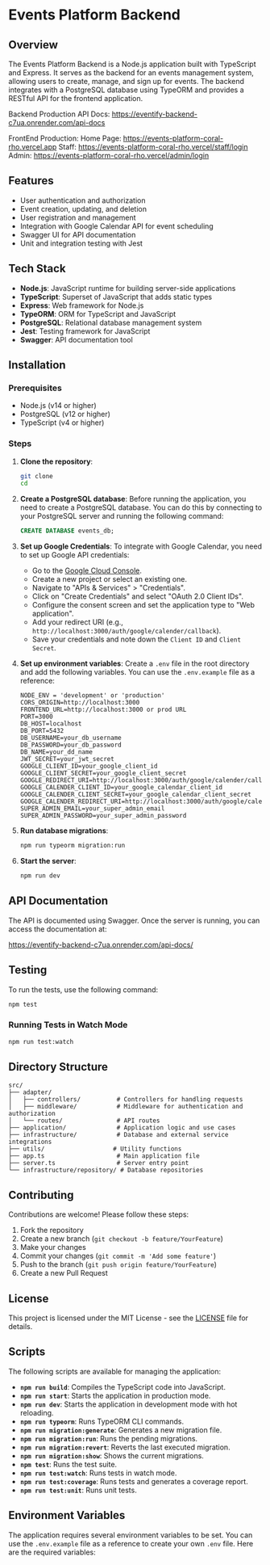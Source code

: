 # Events Platform Backend

## Overview

The Events Platform Backend is a Node.js application built with TypeScript and Express. It serves as the backend for an events management system, allowing users to create, manage, and sign up for events. The backend integrates with a PostgreSQL database using TypeORM and provides a RESTful API for the frontend application.

Backend Production API Docs: https://eventify-backend-c7ua.onrender.com/api-docs

FrontEnd Production:
Home Page: https://events-platform-coral-rho.vercel.app
Staff: https://events-platform-coral-rho.vercel/staff/login
Admin: https://events-platform-coral-rho.vercel/admin/login

## Features

- User authentication and authorization
- Event creation, updating, and deletion
- User registration and management
- Integration with Google Calendar API for event scheduling
- Swagger UI for API documentation
- Unit and integration testing with Jest

## Tech Stack

- **Node.js**: JavaScript runtime for building server-side applications
- **TypeScript**: Superset of JavaScript that adds static types
- **Express**: Web framework for Node.js
- **TypeORM**: ORM for TypeScript and JavaScript
- **PostgreSQL**: Relational database management system
- **Jest**: Testing framework for JavaScript
- **Swagger**: API documentation tool

## Installation

### Prerequisites

- Node.js (v14 or higher)
- PostgreSQL (v12 or higher)
- TypeScript (v4 or higher)

### Steps

1. **Clone the repository**:
   ```bash
   git clone 
   cd 
   ```

2. **Create a PostgreSQL database**:
   Before running the application, you need to create a PostgreSQL database. You can do this by connecting to your PostgreSQL server and running the following command:
   ```sql
   CREATE DATABASE events_db;
   ```

3. **Set up Google Credentials**:
   To integrate with Google Calendar, you need to set up Google API credentials:
   - Go to the [Google Cloud Console](https://console.cloud.google.com/).
   - Create a new project or select an existing one.
   - Navigate to "APIs & Services" > "Credentials".
   - Click on "Create Credentials" and select "OAuth 2.0 Client IDs".
   - Configure the consent screen and set the application type to "Web application".
   - Add your redirect URI (e.g., `http://localhost:3000/auth/google/calender/callback`).
   - Save your credentials and note down the `Client ID` and `Client Secret`.

4. **Set up environment variables**:
   Create a `.env` file in the root directory and add the following variables. You can use the `.env.example` file as a reference:

   ```env
   NODE_ENV = 'development' or 'production' 
   CORS_ORIGIN=http://localhost:3000
   FRONTEND_URL=http://localhost:3000 or prod URL
   PORT=3000
   DB_HOST=localhost
   DB_PORT=5432
   DB_USERNAME=your_db_username
   DB_PASSWORD=your_db_password
   DB_NAME=your_dd_name
   JWT_SECRET=your_jwt_secret
   GOOGLE_CLIENT_ID=your_google_client_id
   GOOGLE_CLIENT_SECRET=your_google_client_secret
   GOOGLE_REDIRECT_URI=http://localhost:3000/auth/google/calender/callback
   GOOGLE_CALENDER_CLIENT_ID=your_google_calendar_client_id
   GOOGLE_CALENDER_CLIENT_SECRET=your_google_calendar_client_secret
   GOOGLE_CALENDER_REDIRECT_URI=http://localhost:3000/auth/google/calender/callback
   SUPER_ADMIN_EMAIL=your_super_admin_email
   SUPER_ADMIN_PASSWORD=your_super_admin_password
   ```

5. **Run database migrations**:
   ```bash
   npm run typeorm migration:run
   ```

6. **Start the server**:
   ```bash
   npm run dev
   ```

## API Documentation

The API is documented using Swagger. Once the server is running, you can access the documentation at:

https://eventify-backend-c7ua.onrender.com/api-docs/

## Testing

To run the tests, use the following command:
```bash
npm test
```

### Running Tests in Watch Mode
```bash
npm run test:watch
```

## Directory Structure

```
src/
├── adapter/
│   ├── controllers/          # Controllers for handling requests
│   ├── middleware/           # Middleware for authentication and authorization
│   └── routes/               # API routes
├── application/              # Application logic and use cases
├── infrastructure/           # Database and external service integrations
├── utils/                   # Utility functions
├── app.ts                    # Main application file
├── server.ts                 # Server entry point
└── infrastructure/repository/ # Database repositories
```

## Contributing

Contributions are welcome! Please follow these steps:

1. Fork the repository
2. Create a new branch (`git checkout -b feature/YourFeature`)
3. Make your changes
4. Commit your changes (`git commit -m 'Add some feature'`)
5. Push to the branch (`git push origin feature/YourFeature`)
6. Create a new Pull Request

## License

This project is licensed under the MIT License - see the [LICENSE](LICENSE) file for details.

## Scripts

The following scripts are available for managing the application:

- **`npm run build`**: Compiles the TypeScript code into JavaScript.
- **`npm run start`**: Starts the application in production mode.
- **`npm run dev`**: Starts the application in development mode with hot reloading.
- **`npm run typeorm`**: Runs TypeORM CLI commands.
- **`npm run migration:generate`**: Generates a new migration file.
- **`npm run migration:run`**: Runs the pending migrations.
- **`npm run migration:revert`**: Reverts the last executed migration.
- **`npm run migration:show`**: Shows the current migrations.
- **`npm test`**: Runs the test suite.
- **`npm run test:watch`**: Runs tests in watch mode.
- **`npm run test:coverage`**: Runs tests and generates a coverage report.
- **`npm run test:unit`**: Runs unit tests.

## Environment Variables

The application requires several environment variables to be set. You can use the `.env.example` file as a reference to create your own `.env` file. Here are the required variables:
